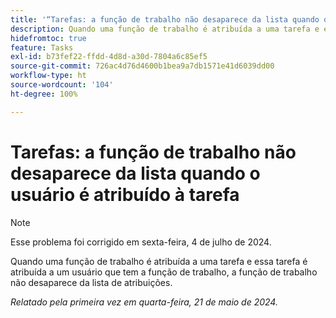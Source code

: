 ```yaml
---
title: '“Tarefas: a função de trabalho não desaparece da lista quando o usuário é atribuído à tarefa”'
description: Quando uma função de trabalho é atribuída a uma tarefa e essa tarefa é atribuída a um usuário que tem a função de trabalho, a função de trabalho não desaparece da lista de atribuições.
hidefromtoc: true
feature: Tasks
exl-id: b73fef22-ffdd-4d8d-a30d-7804a6c85ef5
source-git-commit: 726ac4d76d4600b1bea9a7db1571e41d6039dd00
workflow-type: ht
source-wordcount: '104'
ht-degree: 100%

---
```


# Tarefas: a função de trabalho não desaparece da lista quando o usuário é atribuído à tarefa

>[!NOTE]
>
>Esse problema foi corrigido em sexta-feira, 4 de julho de 2024.

Quando uma função de trabalho é atribuída a uma tarefa e essa tarefa é atribuída a um usuário que tem a função de trabalho, a função de trabalho não desaparece da lista de atribuições.

_Relatado pela primeira vez em quarta-feira, 21 de maio de 2024._

